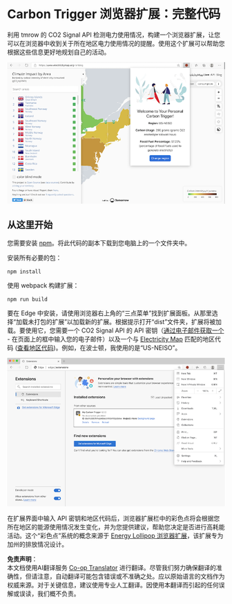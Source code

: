 <!--
CO_OP_TRANSLATOR_METADATA:
{
  "original_hash": "21b364c158c8e4f698de65eeac16c9fe",
  "translation_date": "2025-08-23T23:50:56+00:00",
  "source_file": "5-browser-extension/solution/translation/README.ms.md",
  "language_code": "zh"
}
-->
# Carbon Trigger 浏览器扩展：完整代码

利用 tmrow 的 CO2 Signal API 检测电力使用情况，构建一个浏览器扩展，让您可以在浏览器中收到关于所在地区电力使用情况的提醒。使用这个扩展可以帮助您根据这些信息更好地规划自己的活动。

![浏览器扩展截图](../../../../../5-browser-extension/extension-screenshot.png)

## 从这里开始

您需要安装 [npm](https://npmjs.com)。将此代码的副本下载到您电脑上的一个文件夹中。

安装所有必要的包：

```
npm install
```

使用 webpack 构建扩展：

```
npm run build
```

要在 Edge 中安装，请使用浏览器右上角的“三点菜单”找到扩展面板。从那里选择“加载未打包的扩展”以加载新的扩展。根据提示打开“dist”文件夹，扩展将被加载。要使用它，您需要一个 CO2 Signal API 的 API 密钥（[通过电子邮件获取一个](https://www.co2signal.com/) - 在页面上的框中输入您的电子邮件）以及一个与 [Electricity Map](https://www.electricitymap.org/map) 匹配的地区代码 ([查看地区代码](http://api.electricitymap.org/v3/zones))。例如，在波士顿，我使用的是“US-NEISO”。

![正在下载](../../../../../5-browser-extension/install-on-edge.png)

在扩展界面中输入 API 密钥和地区代码后，浏览器扩展栏中的彩色点将会根据您所在地区的能源使用情况发生变化，并为您提供建议，帮助您决定是否进行高耗能活动。这个“彩色点”系统的概念来源于 [Energy Lollipop 浏览器扩展](https://energylollipop.com/)，该扩展专为加州的排放情况设计。

**免责声明**：  
本文档使用AI翻译服务 [Co-op Translator](https://github.com/Azure/co-op-translator) 进行翻译。尽管我们努力确保翻译的准确性，但请注意，自动翻译可能包含错误或不准确之处。应以原始语言的文档作为权威来源。对于关键信息，建议使用专业人工翻译。因使用本翻译而引起的任何误解或误读，我们概不负责。